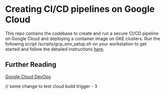 
# Creating CI/CD pipelines on Google Cloud

This repo contains the codebase to create and run a secure CI/CD pipeline on Google Cloud and deploying a container image on GKE clusters.
Run the following script /scripts/gcp_env_setup.sh on your workstation to get started and follow the detailed instructions [here](https://cloud.google.com/blog/products/devops-sre/devsecops-and-cicd-using-google-cloud-built-in-services).

## Further Reading

[Google Cloud DevOps](https://cloud.google.com/devops)


// some change to test cloud build trigger - 3
